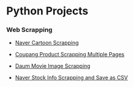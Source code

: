 # Python Projects

### Web Scrapping

* [Naver Cartoon Scrapping](https://github.com/Hyuk/Python/blob/master/python-projects/python-projects/naver-cartoon-scrapping.md)

* [Coupang Product Scrapping Multiple Pages](https://github.com/Hyuk/Python/blob/master/python-projects/python-projects/coupang-product-scrapping-multiple-pages.md)

* [Daum Movie Image Scrapping](https://github.com/Hyuk/Python/blob/master/python-projects/python-projects/daum-movie-image-scrapping.md)

* [Naver Stock Info Scrapping and Save as CSV](https://github.com/Hyuk/Python/blob/master/python-projects/python-projects/naver-stock-info-scrapping-and-save-as-csv.md)